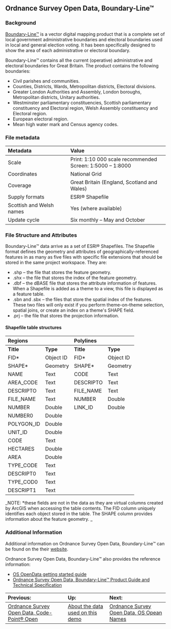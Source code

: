 ## Ordnance Survey Open Data, Boundary-Line™

### Background
[Boundary-Line™](https://www.ordnancesurvey.co.uk/business-and-government/products/boundary-line.html) is a vector digital mapping product that is a complete set of local government administrative boundaries and electoral boundaries used in local and general election voting. It has been specifically designed to show the area of each administrative or electoral boundary.

Boundary-Line™ contains all the current (operative) administrative and electoral boundaries for Great Britain. The product contains the following boundaries:
- Civil parishes and communities.
- Counties, Districts, Wards, Metropolitan districts, Electoral divisions.
- Greater London Authorities and Assembly, London boroughs, Metropolitan districts, Unitary authorities.
- Westminster parliamentary constituencies, Scottish parliamentary constituency and Electoral region, Welsh Assembly constituency and Electoral region.
- European electoral region.
- Mean high water mark and Census agency codes.

### File metadata
| Metadata | Value |
| :------- | :---- |
| Scale    | Print: 1:10 000 scale recommended <br/> Screen: 1:5000 – 1:8000|
| Coordinates | National Grid |
| Coverage | Great Britain (England, Scotland and Wales) |
| Supply formats | ESRI® Shapefile |
| Scottish and Welsh names | Yes (where available) |
| Update cycle | Six monthly – May and October |

### File Structure and Attributes
Boundary-Line™ data arrive as a set of ESRI® Shapefiles. The Shapefile format defines the geometry and attributes of geographically-referenced features in as many as five files with specific file extensions that should be stored in the same project workspace. They are:
- .shp – the file that stores the feature geometry.
- .shx – the file that stores the index of the feature geometry.
- .dbf – the dBASE file that stores the attribute information of features. When a Shapefile is added as a theme to a view, this file is displayed as a feature table.
- .sbn and .sbx – the files that store the spatial index of the features. These two files will only exist if you perform theme-on-theme selection, spatial joins, or create an index on a theme's SHAPE field.
- .prj – the file that stores the projection information.

#### Shapefile table structures
| Regions   |           | Polylines |           |
| :-------- | :-------- | :-------- | :-------- |
| **Title** | **Type**  | **Title** | **Type**  |
| FID\*     | Object ID | FID\*     | Object ID |
| SHAPE\*   | Geometry  | SHAPE\*   | Geometry  |
| NAME      | Text      | CODE      | Text      |
| AREA\_CODE| Text      | DESCRIPTO | Text      |
| DESCRIPTO | Text      | FILE\_NAME| Text      |
| FILE\_NAME| Text      | NUMBER    | Double    |
| NUMBER    | Double    | LINK\_ID  | Double    |
| NUMBER0   | Double    |           |           |
| POLYGON\_ID | Double  |           |           |
| UNIT\_ID  | Double    |           |           |
| CODE      | Text      |           |           |
| HECTARES  | Double    |           |           |
| AREA      | Double    |           |           |
| TYPE\_CODE| Text      |           |           |
| DESCRIPT0 | Text      |           |           |
| TYPE_COD0 | Text      |           |           |
| DESCRIPT1 | Text      |           |           |
_NOTE: \*these fields are not in the data as they are virtual columns created by ArcGIS when accessing the table contents. The FID column uniquely identifies each object stored in the table. The SHAPE column provides information about the feature geometry. _
### Additional Information
Additional information on Ordnance Survey Open Data, Boundary-Line™ can be found on the their [website](https://www.ordnancesurvey.co.uk/business-and-government/products/boundary-line.html).

Ordnance Survey Open Data, Boundary-Line™ also provides the reference information:
- [OS OpenData getting started guide](https://www.ordnancesurvey.co.uk/docs/user-guides/os-opendata-getting-started-guides.pdf)
- [Ordnance Survey Open Data, Boundary-Line™ Product Guide and Technical Specification](https://www.ordnancesurvey.co.uk/docs/user-guides/boundary-line-user-guide.pdf)

| Previous: | Up: | Next: |
| :-------- | :-- | :---- |
| [Ordnance Survey Open Data, Code-Point® Open](cpo.md) | [About the data used on this demo](../../ABOUTDATA.md) | [Ordnance Survey Open Data, OS Opean Names](oso-names.md) |
